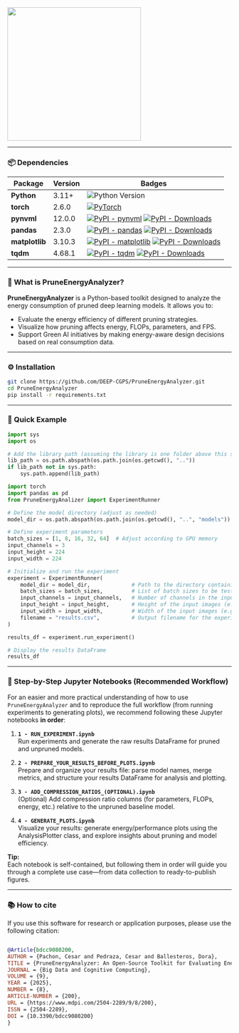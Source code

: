 <img src="https://github.com/user-attachments/assets/5ef16e06-76d9-4c0f-be0b-23c9f73cbcb4" width="300"/>

---
### 📦 Dependencies

| Package       | Version  | Badges |
|---------------|----------|--------|
| **Python**    | 3.11+    | ![Python Version](https://img.shields.io/badge/python-3.11+-blue.svg) |
| **torch**     | 2.6.0    | [![PyTorch](https://img.shields.io/badge/PyTorch-2.6.0-ee4c2c.svg?logo=pytorch&logoColor=white)](https://pytorch.org/get-started/locally/) |
| **pynvml**    | 12.0.0   | [![PyPI - pynvml](https://img.shields.io/pypi/v/pynvml.svg)](https://pypi.org/project/pynvml/) [![PyPI - Downloads](https://img.shields.io/pypi/dm/pynvml.svg)](https://pypi.org/project/pynvml/) |
| **pandas**    | 2.3.0    | [![PyPI - pandas](https://img.shields.io/pypi/v/pandas.svg)](https://pypi.org/project/pandas/) [![PyPI - Downloads](https://img.shields.io/pypi/dm/pandas.svg)](https://pypi.org/project/pandas/) |
| **matplotlib**| 3.10.3    | [![PyPI - matplotlib](https://img.shields.io/pypi/v/matplotlib.svg)](https://pypi.org/project/matplotlib/) [![PyPI - Downloads](https://img.shields.io/pypi/dm/matplotlib.svg)](https://pypi.org/project/matplotlib/) |
| **tqdm**      | 4.68.1   | [![PyPI - tqdm](https://img.shields.io/pypi/v/tqdm.svg)](https://pypi.org/project/tqdm/) [![PyPI - Downloads](https://img.shields.io/pypi/dm/tqdm.svg)](https://pypi.org/project/tqdm/) |

---
### 🧠 What is PruneEnergyAnalyzer?

**PruneEnergyAnalyzer** is a Python-based toolkit designed to analyze the energy consumption of pruned deep learning models. It allows you to:
- Evaluate the energy efficiency of different pruning strategies.
- Visualize how pruning affects energy, FLOPs, parameters, and FPS.
- Support Green AI initiatives by making energy-aware design decisions based on real consumption data.

---

### ⚙️ Installation

```bash
git clone https://github.com/DEEP-CGPS/PruneEnergyAnalyzer.git
cd PruneEnergyAnalyzer
pip install -r requirements.txt
```

---

### 🚀 Quick Example

```python
import sys
import os

# Add the library path (assuming the library is one folder above this script)
lib_path = os.path.abspath(os.path.join(os.getcwd(), ".."))
if lib_path not in sys.path:
    sys.path.append(lib_path)

import torch
import pandas as pd
from PruneEnergyAnalizer import ExperimentRunner

# Define the model directory (adjust as needed)
model_dir = os.path.abspath(os.path.join(os.getcwd(), "..", "models"))

# Define experiment parameters
batch_sizes = [1, 8, 16, 32, 64]  # Adjust according to GPU memory
input_channels = 3
input_height = 224
input_width = 224

# Initialize and run the experiment
experiment = ExperimentRunner(
    model_dir = model_dir,             # Path to the directory containing all pruned models
    batch_sizes = batch_sizes,         # List of batch sizes to be tested (e.g., [1, 8, 16, 32, 64])
    input_channels = input_channels,   # Number of channels in the input images (e.g., 3 for RGB)
    input_height = input_height,       # Height of the input images (e.g., 224 for 224x224 images)
    input_width = input_width,         # Width of the input images (e.g., 224 for 224x224 images)
    filename = "results.csv",          # Output filename for the experiment results (CSV)
)

results_df = experiment.run_experiment()

# Display the results DataFrame
results_df
```

---
### 📓 Step-by-Step Jupyter Notebooks (Recommended Workflow)

For an easier and more practical understanding of how to use `PruneEnergyAnalyzer` and to reproduce the full workflow (from running experiments to generating plots), we recommend following these Jupyter notebooks **in order**:

1. **`1 - RUN_EXPERIMENT.ipynb`**  
   Run experiments and generate the raw results DataFrame for pruned and unpruned models.

2. **`2 - PREPARE_YOUR_RESULTS_BEFORE_PLOTS.ipynb`**  
   Prepare and organize your results file: parse model names, merge metrics, and structure your results DataFrame for analysis and plotting.

3. **`3 - ADD_COMPRESSION_RATIOS_(OPTIONAL).ipynb`**  
   (Optional) Add compression ratio columns (for parameters, FLOPs, energy, etc.) relative to the unpruned baseline model.

4. **`4 - GENERATE_PLOTS.ipynb`**  
   Visualize your results: generate energy/performance plots using the AnalysisPlotter class, and explore insights about pruning and model efficiency.

**Tip:**  
Each notebook is self-contained, but following them in order will guide you through a complete use case—from data collection to ready-to-publish figures.

---
### 📚 How to cite

If you use this software for research or application purposes, please use the following citation:

```bibtex

@Article{bdcc9080200,
AUTHOR = {Pachon, Cesar and Pedraza, Cesar and Ballesteros, Dora},
TITLE = {PruneEnergyAnalyzer: An Open-Source Toolkit for Evaluating Energy Consumption in Pruned Deep Learning Models},
JOURNAL = {Big Data and Cognitive Computing},
VOLUME = {9},
YEAR = {2025},
NUMBER = {8},
ARTICLE-NUMBER = {200},
URL = {https://www.mdpi.com/2504-2289/9/8/200},
ISSN = {2504-2289},
DOI = {10.3390/bdcc9080200}
}

```



